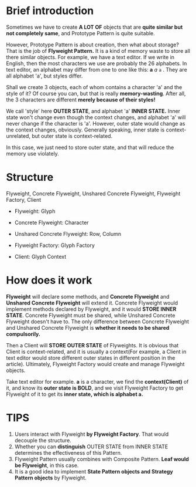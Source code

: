# Brief introduction

Sometimes we have to create **A LOT OF** objects that are **quite similar but not completely same**, and Prototype Pattern is quite suitable.

However, Prototype Pattern is about creation, then what about storage? That is the job of **Flyweight Pattern.** It is a kind of memory waste to store all there similar objects. For example, we have a text editor. If we write in English, then the most characters we use are probably the 26 alphabets.  In text editor, an alphabet may differ from one to one like this: **a** *a* `a` . They are all alphabet 'a', but styles differ.

Shall we create 3 objects, each of whom contains a character 'a' and the style of it? Of course you can, but that is really **memory-wasting**. After all, the 3 characters are different **merely because of their styles!**

We call 'style' here **OUTER STATE**, and alphabet 'a' **INNER STATE.** Inner state won't change even though the context changes,  and alphabet 'a' will never change if the character is 'a'. However, outer state would change as the context changes, obviously. Generally speaking, inner state is context-unrelated, but outer state is context-related.

In this case, we just need to store outer state, and that will reduce the memory use violately.



# Structure

Flyweight, Concrete Flyweight, Unshared Concrete Flyweight, Flyweight Factory, Client

- Flyweight: Glyph

- Concrete Flyweight: Character

- Unshared Concrete Flyweight: Row, Column

- Flyweight Factory: Glyph Factory

- Client: Glyph Context



# How does it work

**Flyweight** will declare some methods, and **Concrete Flyweight** and **Unshared Concrete Flyweight** will extend it. Concrete Flyweight would implement methods declared by Flyweight, and it would **STORE INNER STATE**. Concrete Flyweight must be shared, while Unshared Concrete Flyweight doesn't have to. The only difference between Concrete Flyweight and Unshared Concrete Flyweight is **whether it needs to be shared compulsorily.**

Then a Client will **STORE OUTER STATE** of Flyweights. It is obvious that Client is context-related, and it is usually a context(For example, a Client in text editor would store different outer states in different position in the article). Ultimately, Flyweight Factory would create and manage Flyweight objects.

Take text editor for example. **a** is a character, we find the **context(Client)** of it, and know its **outer state is BOLD**, and we visit Flyweight Factory to get Flyweight of it to get its **inner state, which is alphabet a.**



# TIPS

1. Users interact with Flyweight **by Flyweight Factory**. That would decouple the structure.
2. Whether you can **distinguish** OUTER STATE from INNER STATE determines the effectiveness of this Pattern.
3. Flyweight Pattern usually combines with Composite Pattern. **Leaf would be Flyweight**, in this case.
4. It is a good idea to implement **State Pattern objects and Strategy Pattern objects** by Flyweight.
